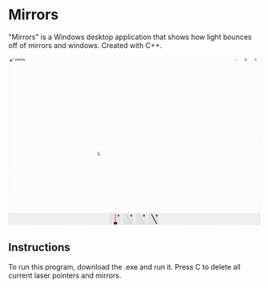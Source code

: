 # Mirrors
"Mirrors" is a Windows desktop application that shows how light bounces off of mirrors and windows. Created with C++.

![Mirrors Demo](demo/demo.gif)

## Instructions
To run this program, download the .exe and run it. Press C to delete all current laser pointers and mirrors.

